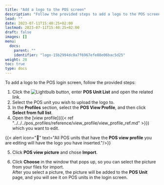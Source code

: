 ```yaml
---
title: "Add a logo to the POS screen"
description: "Follow the provided steps to add a logo to the POS screen."
lead: ""
date: 2023-07-11T15:40:25+02:00
lastmod: 2023-07-11T15:40:25+02:00
draft: false
images: []
menu:
  docs:
    parent: ""
    identifier: "logo-15b2994dc0a7f6967efe08e06bac5d25"
weight: 28
toc: true
type: docs
---
```


To add a logo to the POS login screen, follow the provided steps: 

1. Click the ![Lightbulb](Lightbulb_icon.PNG) button, enter **POS Unit List** and open the related link. 
2. Select the POS unit you wish to upload the logo to.
3. In the **Profiles** section, select the **POS View Profile**, and then click **Select from full list**.
4. Open the [view profile]({{< ref "../../../pos_profiles/reference/view_profile/view_profile_ref.md" >}}) which you want to edit. 

{{< alert icon="📝" text="All POS units that have the <b>POS view profile</b> you are editing will have the logo you have inserted."/>}}

5. Click **POS view picture** and chose **Import**.

6. Click **Choose** in the window that pops up, so you can select the picture from your files for import.           
   After you select a picture, the picture will be added to the **POS Unit** page, and you will see it on POS units in the login screen.